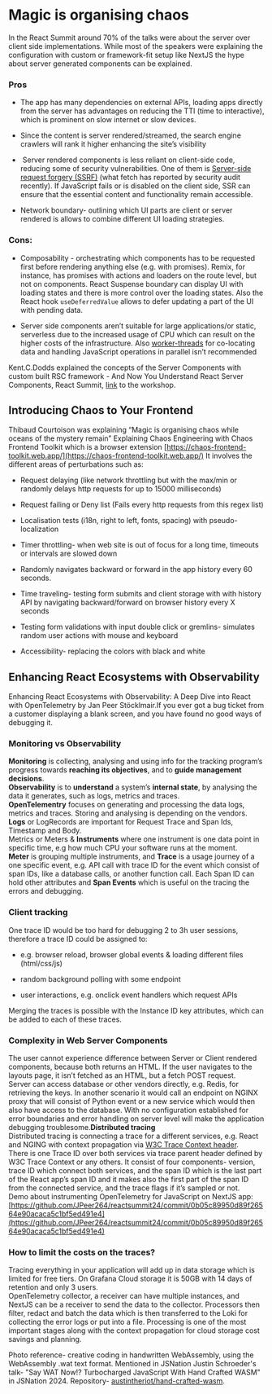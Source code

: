 # Magic is organising chaos

In the React Summit around 70% of the talks were about the server over client side implementations. While most of the speakers were explaining the configuration with custom or framework-fit setup like NextJS the hype about server generated components can be explained.

### Pros

*   The app has many dependencies on external APIs, loading apps directly from the server has advantages on reducing the TTI (time to interactive), which is prominent on slow internet or slow devices.
    
*   Since the content is server rendered/streamed, the search engine crawlers will rank it higher enhancing the site’s visibility
    
*    Server rendered components is less reliant on client-side code, reducing some of security vulnerabilities. One of them is [Server-side request forgery (SSRF)](https://cwe.mitre.org/data/definitions/918.html) (what fetch has reported by security audit recently). If JavaScript fails or is disabled on the client side, SSR can ensure that the essential content and functionality remain accessible.
    
*   Network boundary- outlining which UI parts are client or server rendered is allows to combine different UI loading strategies.
    

### Cons:

*   Composability - orchestrating which components has to be requested first before rendering anything else (e.g. with promises). Remix, for instance, has promises with actions and loaders on the route level, but not on components. React Suspense boundary can display UI with loading states and there is more control over the loading states. Also the React hook `useDeferredValue` allows to defer updating a part of the UI with pending data.
    
*   Server side components aren’t suitable for large applications/or static, serverless due to the increased usage of CPU which can result on the higher costs of the infrastructure. Also [worker-threads](https://nodejs.org/api/worker_threads.html) for co-locating data and handling JavaScript operations in parallel isn’t recommended
    

Kent.C.Dodds explained the concepts of the Server Components with custom built RSC framework - And Now You Understand React Server Components, React Summit, [link](https://github.com//epicweb-dev/react-server-components) to the workshop.

## Introducing Chaos to Your Frontend

Thibaud Courtoison was explaining “Magic is organising chaos while oceans of the mystery remain” Explaining Chaos Engineering with Chaos Frontend Toolkit which is a browser extension [https://chaos-frontend-toolkit.web.app/](https://chaos-frontend-toolkit.web.app/) It involves the different areas of perturbations such as:

*   Request delaying (like network throttling but with the max/min or randomly delays http requests for up to 15000 milliseconds)
    
*   Request failing or Deny list (Fails every http requests from this regex list)
    
*   Localisation tests (i18n, right to left, fonts, spacing) with pseudo-localization
    
*   Timer throttling- when web site is out of focus for a long time, timeouts or intervals are slowed down
    
*   Randomly navigates backward or forward in the app history every 60 seconds.
    
*   Time traveling- testing form submits and client storage with with history API by navigating backward/forward on browser history every X seconds
    
*   Testing form validations with input double click or gremlins- simulates random user actions with mouse and keyboard
    
*   Accessibility- replacing the colors with black and white
    

## Enhancing React Ecosystems with Observability

Enhancing React Ecosystems with Observability: A Deep Dive into React with OpenTelemetry by Jan Peer Stöcklmair.If you ever got a bug ticket from a customer displaying a blank screen, and you have found no good ways of debugging it.

### Monitoring vs Observability

**Monitoring** is collecting, analysing and using info for the tracking program’s progress towards **reaching its objectives**, and to **guide management decisions**.  
**Observability** is to **understand** a system’s **internal state**, by analysing the data it generates, such as logs, metrics and traces.  
**OpenTelementry** focuses on generating and processing the data logs, metrics and traces. Storing and analysing is depending on the vendors.  
**Logs** or LogRecords are important for Request Trace and Span Ids, Timestamp and Body.  
Metrics or Meters & **Instruments** where one instrument is one data point in specific time, e.g how much CPU your software runs at the moment.  
**Meter** is grouping multiple instruments, and **Trace** is a usage journey of a one specific event, e.g. API call with trace ID for the event which consist of span IDs, like a database calls, or another function call. Each Span ID can hold other attributes and **Span Events** which is useful on the tracing the errors and debugging.

### Client tracking
One trace ID would be too hard for debugging 2 to 3h user sessions, therefore a trace ID could be assigned to:

*   e.g. browser reload, browser global events & loading different files (html/css/js)
    
*   random background polling with some endpoint
    
*   user interactions, e.g. onclick event handlers which request APIs
    

Merging the traces is possible with the Instance ID key attributes, which can be added to each of these traces.

### Complexity in Web Server Components

The user cannot experience difference between Server or Client rendered components, because both returns an HTML. If the user navigates to the layouts page, it isn’t fetched as an HTML, but a fetch POST request.  
Server can access database or other vendors directly, e.g. Redis, for retrieving the keys. In another scenario it would call an endpoint on NGINX proxy that will consist of Python event or a new service which would then also have access to the database. With no configuration established for error boundaries and error handling on server level will make the application debugging troublesome.**Distributed tracing**  
Distributed tracing is connecting a trace for a different services, e.g. React and NGING with context propagation via [W3C Trace Context header](https://www.w3.org/TR/trace-context/).  
There is one Trace ID over both services via trace parent header defined by W3C Trace Context or any others. It consist of four components- version, trace ID which connect both services, and the span ID which is the last part of the React app’s span ID and it makes also the first part of the span ID from the connected service, and the trace flags if it’s sampled or not.  
Demo about instrumenting OpenTelemetry for JavaScript on NextJS app: [https://github.com/JPeer264/reactsummit24/commit/0b05c89950d89f26564e90acaca5c1bf5ed491e4](https://github.com/JPeer264/reactsummit24/commit/0b05c89950d89f26564e90acaca5c1bf5ed491e4)

### How to limit the costs on the traces?

Tracing everything in your application will add up in data storage which is limited for free tiers. On Grafana Cloud storage it is 50GB with 14 days of retention and only 3 users.  
OpenTelemetry collector, a receiver can have multiple instances, and NextJS can be a receiver to send the data to the collector. Processors then filter, redact and batch the data which is then transferred to the Loki for collecting the error logs or put into a file. Processing is one of the most important stages along with the context propagation for cloud storage cost savings and planning.

Photo reference- creative coding in handwritten WebAssembly, using the WebAssembly .wat text format. Mentioned in JSNation Justin Schroeder's talk- "Say WAT Now!? Turbocharged JavaScript With Hand Crafted WASM" in JSNation 2024. Repository- [austintheriot/hand-crafted-wasm](https://github.com/austintheriot/hand-crafted-wasm/tree/master).